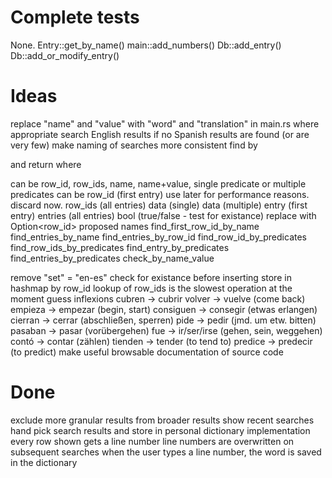 Complete tests
==============
None.
    Entry::get_by_name()
    main::add_numbers()
    Db::add_entry()
    Db::add_or_modify_entry()

Ideas
=====
replace "name" and "value" with "word" and "translation" in main.rs where appropriate
search English results if no Spanish results are found (or are very few)
make naming of searches more consistent
    find by <p> and return <r> where
	<p> can be row_id, row_ids, name, name+value, single predicate or multiple predicates
	<r> can be
	    row_id (first entry)
		use later for performance reasons. discard now.
	    row_ids (all entries)
	    data (single)
	    data (multiple)
	    entry (first entry)
	    entries (all entries)
	    bool (true/false - test for existance)
		replace with Option<row_id>
    proposed names
	find_first_row_id_by_name
	find_entries_by_name
	find_entries_by_row_id
	find_row_id_by_predicates
	find_row_ids_by_predicates
	find_entry_by_predicates
	find_entries_by_predicates
	check_by_name_value

remove "set" = "en-es"
check for existance before inserting
store in hashmap by row\_id
    lookup of row\_ids is the slowest operation at the moment
guess inflexions
    cubren -> cubrir
    volver -> vuelve (come back)
    empieza -> empezar (begin, start)
    consiguen -> consegir (etwas erlangen)
    cierran -> cerrar (abschließen, sperren)
    pide -> pedir (jmd. um etw. bitten)
    pasaban -> pasar (vorübergehen)
    fue -> ir/ser/irse (gehen, sein, weggehen)
    contó -> contar (zählen)
    tienden -> tender (to tend to)
    predice -> predecir (to predict)
make useful browsable documentation of source code

Done
====
exclude more granular results from broader results
show recent searches
    hand pick search results and store in personal dictionary
    implementation
	every row shown gets a line number
	line numbers are overwritten on subsequent searches
	when the user types a line number, the word is saved in the dictionary
